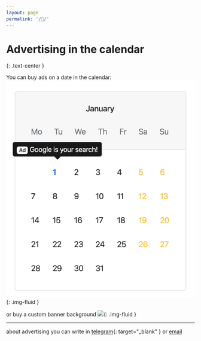 ```yaml
---
layout: page
permalink: '/📣/'
---
```


# Advertising in the calendar
{: .text-center }

You can buy ads on a date in the calendar:
![](/assets/advertising/8514601452706178.png){: .img-fluid }

or buy a custom banner background
![](/assets/advertising/5874549548011998.png){: .img-fluid }

---

about advertising you can write in [telegram](https://t.me/tophackr){: target="_blank" } or [email](mailto:tophackr.com)
